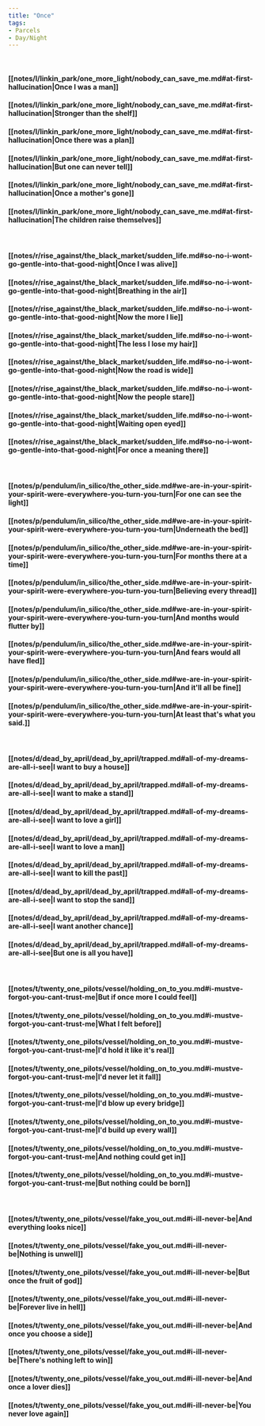 ```yaml
---
title: "Once"
tags:
- Parcels
- Day∕Night
---
```

&nbsp;
#### [[notes/l/linkin_park/one_more_light/nobody_can_save_me.md#at-first-hallucination|Once I was a man]]
#### [[notes/l/linkin_park/one_more_light/nobody_can_save_me.md#at-first-hallucination|Stronger than the shelf]]
#### [[notes/l/linkin_park/one_more_light/nobody_can_save_me.md#at-first-hallucination|Once there was a plan]]
#### [[notes/l/linkin_park/one_more_light/nobody_can_save_me.md#at-first-hallucination|But one can never tell]]
#### [[notes/l/linkin_park/one_more_light/nobody_can_save_me.md#at-first-hallucination|Once a mother's gone]]
#### [[notes/l/linkin_park/one_more_light/nobody_can_save_me.md#at-first-hallucination|The children raise themselves]]
&nbsp;
#### [[notes/r/rise_against/the_black_market/sudden_life.md#so-no-i-wont-go-gentle-into-that-good-night|Once I was alive]]
#### [[notes/r/rise_against/the_black_market/sudden_life.md#so-no-i-wont-go-gentle-into-that-good-night|Breathing in the air]]
#### [[notes/r/rise_against/the_black_market/sudden_life.md#so-no-i-wont-go-gentle-into-that-good-night|Now the more I lie]]
#### [[notes/r/rise_against/the_black_market/sudden_life.md#so-no-i-wont-go-gentle-into-that-good-night|The less I lose my hair]]
#### [[notes/r/rise_against/the_black_market/sudden_life.md#so-no-i-wont-go-gentle-into-that-good-night|Now the road is wide]]
#### [[notes/r/rise_against/the_black_market/sudden_life.md#so-no-i-wont-go-gentle-into-that-good-night|Now the people stare]]
#### [[notes/r/rise_against/the_black_market/sudden_life.md#so-no-i-wont-go-gentle-into-that-good-night|Waiting open eyed]]
#### [[notes/r/rise_against/the_black_market/sudden_life.md#so-no-i-wont-go-gentle-into-that-good-night|For once a meaning there]]
&nbsp;
#### [[notes/p/pendulum/in_silico/the_other_side.md#we-are-in-your-spirit-your-spirit-were-everywhere-you-turn-you-turn|For one can see the light]]
#### [[notes/p/pendulum/in_silico/the_other_side.md#we-are-in-your-spirit-your-spirit-were-everywhere-you-turn-you-turn|Underneath the bed]]
#### [[notes/p/pendulum/in_silico/the_other_side.md#we-are-in-your-spirit-your-spirit-were-everywhere-you-turn-you-turn|For months there at a time]]
#### [[notes/p/pendulum/in_silico/the_other_side.md#we-are-in-your-spirit-your-spirit-were-everywhere-you-turn-you-turn|Believing every thread]]
#### [[notes/p/pendulum/in_silico/the_other_side.md#we-are-in-your-spirit-your-spirit-were-everywhere-you-turn-you-turn|And months would flutter by]]
#### [[notes/p/pendulum/in_silico/the_other_side.md#we-are-in-your-spirit-your-spirit-were-everywhere-you-turn-you-turn|And fears would all have fled]]
#### [[notes/p/pendulum/in_silico/the_other_side.md#we-are-in-your-spirit-your-spirit-were-everywhere-you-turn-you-turn|And it'll all be fine]]
#### [[notes/p/pendulum/in_silico/the_other_side.md#we-are-in-your-spirit-your-spirit-were-everywhere-you-turn-you-turn|At least that's what you said.]]
&nbsp;
#### [[notes/d/dead_by_april/dead_by_april/trapped.md#all-of-my-dreams-are-all-i-see|I want to buy a house]]
#### [[notes/d/dead_by_april/dead_by_april/trapped.md#all-of-my-dreams-are-all-i-see|I want to make a stand]]
#### [[notes/d/dead_by_april/dead_by_april/trapped.md#all-of-my-dreams-are-all-i-see|I want to love a girl]]
#### [[notes/d/dead_by_april/dead_by_april/trapped.md#all-of-my-dreams-are-all-i-see|I want to love a man]]
#### [[notes/d/dead_by_april/dead_by_april/trapped.md#all-of-my-dreams-are-all-i-see|I want to kill the past]]
#### [[notes/d/dead_by_april/dead_by_april/trapped.md#all-of-my-dreams-are-all-i-see|I want to stop the sand]]
#### [[notes/d/dead_by_april/dead_by_april/trapped.md#all-of-my-dreams-are-all-i-see|I want another chance]]
#### [[notes/d/dead_by_april/dead_by_april/trapped.md#all-of-my-dreams-are-all-i-see|But one is all you have]]
&nbsp;
#### [[notes/t/twenty_one_pilots/vessel/holding_on_to_you.md#i-mustve-forgot-you-cant-trust-me|But if once more I could feel]]
#### [[notes/t/twenty_one_pilots/vessel/holding_on_to_you.md#i-mustve-forgot-you-cant-trust-me|What I felt before]]
#### [[notes/t/twenty_one_pilots/vessel/holding_on_to_you.md#i-mustve-forgot-you-cant-trust-me|I'd hold it like it's real]]
#### [[notes/t/twenty_one_pilots/vessel/holding_on_to_you.md#i-mustve-forgot-you-cant-trust-me|I'd never let it fall]]
#### [[notes/t/twenty_one_pilots/vessel/holding_on_to_you.md#i-mustve-forgot-you-cant-trust-me|I'd blow up every bridge]]
#### [[notes/t/twenty_one_pilots/vessel/holding_on_to_you.md#i-mustve-forgot-you-cant-trust-me|I'd build up every wall]]
#### [[notes/t/twenty_one_pilots/vessel/holding_on_to_you.md#i-mustve-forgot-you-cant-trust-me|And nothing could get in]]
#### [[notes/t/twenty_one_pilots/vessel/holding_on_to_you.md#i-mustve-forgot-you-cant-trust-me|But nothing could be born]]
&nbsp;
#### [[notes/t/twenty_one_pilots/vessel/fake_you_out.md#i-ill-never-be|And everything looks nice]]
#### [[notes/t/twenty_one_pilots/vessel/fake_you_out.md#i-ill-never-be|Nothing is unwell]]
#### [[notes/t/twenty_one_pilots/vessel/fake_you_out.md#i-ill-never-be|But once the fruit of god]]
#### [[notes/t/twenty_one_pilots/vessel/fake_you_out.md#i-ill-never-be|Forever live in hell]]
#### [[notes/t/twenty_one_pilots/vessel/fake_you_out.md#i-ill-never-be|And once you choose a side]]
#### [[notes/t/twenty_one_pilots/vessel/fake_you_out.md#i-ill-never-be|There's nothing left to win]]
#### [[notes/t/twenty_one_pilots/vessel/fake_you_out.md#i-ill-never-be|And once a lover dies]]
#### [[notes/t/twenty_one_pilots/vessel/fake_you_out.md#i-ill-never-be|You never love again]]
